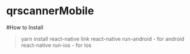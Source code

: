 # qrscannerMobile


#How to Install

> yarn install
> react-native link
> react-native run-android  - for android
> react-native run-ios - for Ios
